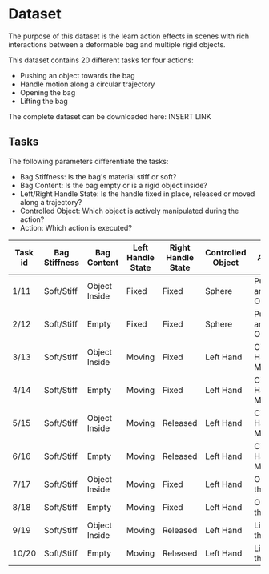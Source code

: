 # Dataset 

The purpose of this dataset is the learn action effects in scenes with rich interactions between a deformable bag and multiple rigid objects.

This dataset contains 20 different tasks for four actions:
* Pushing an object towards the bag
* Handle motion along a circular trajectory
* Opening the bag
* Lifting the bag

The complete dataset can be downloaded here: INSERT LINK

## Tasks

The following parameters differentiate the tasks:
* Bag Stiffness: Is the bag's material stiff or soft?
* Bag Content: Is the bag empty or is a rigid object inside?
* Left/Right Handle State: Is the handle fixed in place, released or moved along a trajectory?
* Controlled Object: Which object is actively manipulated during the action?
* Action: Which action is executed?

| Task id | Bag Stiffness | Bag Content   | Left Handle State | Right Handle State | Controlled Object | Action                 |
|---------|---------------|---------------|-------------------|--------------------|-------------------|------------------------|
| 1/11    | Soft/Stiff    | Object Inside | Fixed             | Fixed              | Sphere            | Pushing an Object      |
| 2/12    | Soft/Stiff    | Empty         | Fixed             | Fixed              | Sphere            | Pushing an Object      |
| 3/13    | Soft/Stiff    | Object Inside | Moving            | Fixed              | Left Hand         | Circular Handle Motion |
| 4/14    | Soft/Stiff    | Empty         | Moving            | Fixed              | Left Hand         | Circular Handle Motion |
| 5/15    | Soft/Stiff    | Object Inside | Moving            | Released           | Left Hand         | Circular Handle Motion |
| 6/16    | Soft/Stiff    | Empty         | Moving            | Released           | Left Hand         | Circular Handle Motion |
| 7/17    | Soft/Stiff    | Object Inside | Moving            | Fixed              | Left Hand         | Opening the Bag        |
| 8/18    | Soft/Stiff    | Empty         | Moving            | Fixed              | Left Hand         | Opening the Bag        |
| 9/19    | Soft/Stiff    | Object Inside | Moving            | Released           | Left Hand         | Lifting the Bag        |
| 10/20   | Soft/Stiff    | Empty         | Moving            | Released           | Left Hand         | Lifting the Bag        |


 
